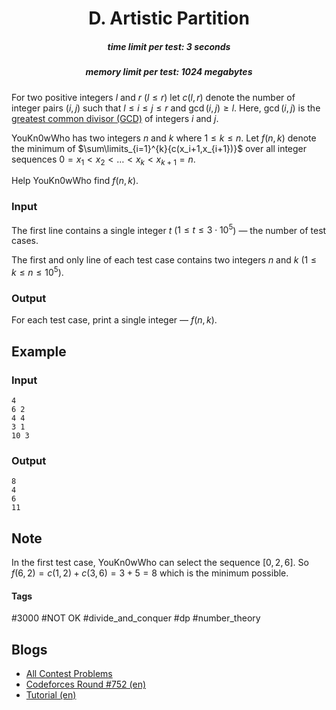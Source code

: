 <h1 style='text-align: center;'> D. Artistic Partition</h1>

<h5 style='text-align: center;'>time limit per test: 3 seconds</h5>
<h5 style='text-align: center;'>memory limit per test: 1024 megabytes</h5>

For two positive integers $l$ and $r$ ($l \le r$) let $c(l, r)$ denote the number of integer pairs $(i, j)$ such that $l \le i \le j \le r$ and $\operatorname{gcd}(i, j) \ge l$. Here, $\operatorname{gcd}(i, j)$ is the [greatest common divisor (GCD)](https://en.wikipedia.org/wiki/Greatest_common_divisor) of integers $i$ and $j$.

YouKn0wWho has two integers $n$ and $k$ where $1 \le k \le n$. Let $f(n, k)$ denote the minimum of $\sum\limits_{i=1}^{k}{c(x_i+1,x_{i+1})}$ over all integer sequences $0=x_1 \lt x_2 \lt \ldots \lt x_{k} \lt x_{k+1}=n$.

Help YouKn0wWho find $f(n, k)$. 

### Input

The first line contains a single integer $t$ ($1 \le t \le 3 \cdot 10^5$) — the number of test cases.

The first and only line of each test case contains two integers $n$ and $k$ ($1 \le k \le n \le 10^5$). 

### Output

For each test case, print a single integer — $f(n, k)$.

## Example

### Input


```text
4
6 2
4 4
3 1
10 3
```
### Output


```text
8
4
6
11
```
## Note

In the first test case, YouKn0wWho can select the sequence $[0, 2, 6]$. So $f(6, 2) = c(1, 2) + c(3, 6) = 3 + 5 = 8$ which is the minimum possible.



#### Tags 

#3000 #NOT OK #divide_and_conquer #dp #number_theory 

## Blogs
- [All Contest Problems](../Codeforces_Round_752_(Div._1).md)
- [Codeforces Round #752 (en)](../blogs/Codeforces_Round_752_(en).md)
- [Tutorial (en)](../blogs/Tutorial_(en).md)
